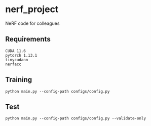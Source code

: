# nerf_project
NeRF code for colleagues

## Requirements
```
CUDA 11.6
pytorch 1.13.1
tinycudann 
nerfacc
```

## Training
```
python main.py --config-path configs/config.py
```

## Test
```
python main.py --config-path configs/config.py --validate-only
```
